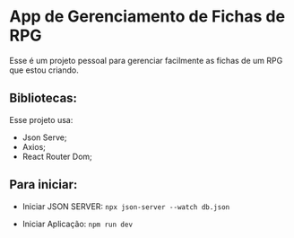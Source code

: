 # App de Gerenciamento de Fichas de RPG

Esse é um projeto pessoal para gerenciar facilmente as fichas de um RPG que estou criando.

## Bibliotecas:

Esse projeto usa:
- Json Serve;
- Axios;
- React Router Dom;

## Para iniciar:

- Iniciar JSON SERVER:
`npx json-server --watch db.json`

- Iniciar Aplicação:
`npm run dev`
